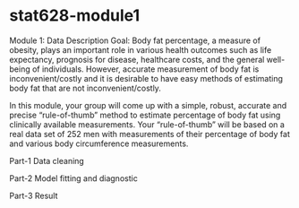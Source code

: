 # stat628-module1
Module 1: Data Description
Goal: 
Body fat percentage, a measure of obesity, plays an important role in various health outcomes such as life expectancy, prognosis for disease, healthcare costs, and the general well-being of individuals. However, accurate measurement of body fat is inconvenient/costly and it is desirable to have easy methods of estimating body fat that are not inconvenient/costly. 

In this module, your group will come up with a simple, robust, accurate and precise  “rule-of-thumb” method to estimate percentage of body fat using clinically available measurements. Your “rule-of-thumb” will be based on a real data set of 252 men with measurements of their percentage of body fat and various body circumference measurements.

Part-1 Data cleaning

Part-2 Model fitting and diagnostic

Part-3 Result
